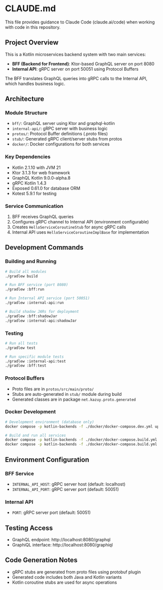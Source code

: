 # CLAUDE.md

This file provides guidance to Claude Code (claude.ai/code) when working with code in this repository.

## Project Overview

This is a Kotlin microservices backend system with two main services:
- **BFF (Backend for Frontend)**: Ktor-based GraphQL server on port 8080
- **Internal API**: gRPC server on port 50051 using Protocol Buffers

The BFF translates GraphQL queries into gRPC calls to the Internal API, which handles business logic.

## Architecture

### Module Structure
- `bff/`: GraphQL server using Ktor and graphql-kotlin
- `internal-api/`: gRPC server with business logic
- `protos/`: Protocol Buffer definitions (.proto files)
- `stub/`: Generated gRPC client/server stubs from protos
- `docker/`: Docker configurations for both services

### Key Dependencies
- Kotlin 2.1.10 with JVM 21
- Ktor 3.1.3 for web framework
- GraphQL Kotlin 9.0.0-alpha.8
- gRPC Kotlin 1.4.3
- Exposed 0.61.0 for database ORM
- Kotest 5.9.1 for testing

### Service Communication
1. BFF receives GraphQL queries
2. Configures gRPC channel to Internal API (environment configurable)
3. Creates `HelloServiceCoroutineStub` for async gRPC calls
4. Internal API uses `HelloServiceCoroutineImplBase` for implementation

## Development Commands

### Building and Running
```bash
# Build all modules
./gradlew build

# Run BFF service (port 8080)
./gradlew :bff:run

# Run Internal API service (port 50051)
./gradlew :internal-api:run

# Build shadow JARs for deployment
./gradlew :bff:shadowJar
./gradlew :internal-api:shadowJar
```

### Testing
```bash
# Run all tests
./gradlew test

# Run specific module tests
./gradlew :internal-api:test
./gradlew :bff:test
```

### Protocol Buffers
- Proto files are in `protos/src/main/proto/`
- Stubs are auto-generated in `stub/` module during build
- Generated classes are in package `net.kazuy.proto.generated`

### Docker Development
```bash
# Development environment (database only)
docker compose -p kotlin-backends -f ./docker/docker-compose.dev.yml up -d

# Build and run all services
docker compose -p kotlin-backends -f ./docker/docker-compose.build.yml build
docker compose -p kotlin-backends -f ./docker/docker-compose.build.yml up -d
```

## Environment Configuration

### BFF Service
- `INTERNAL_API_HOST`: gRPC server host (default: localhost)
- `INTERNAL_API_PORT`: gRPC server port (default: 50051)

### Internal API
- `PORT`: gRPC server port (default: 50051)

## Testing Access
- GraphQL endpoint: http://localhost:8080/graphql
- GraphiQL interface: http://localhost:8080/graphiql

## Code Generation Notes
- gRPC stubs are generated from proto files using protobuf plugin
- Generated code includes both Java and Kotlin variants
- Kotlin coroutine stubs are used for async operations